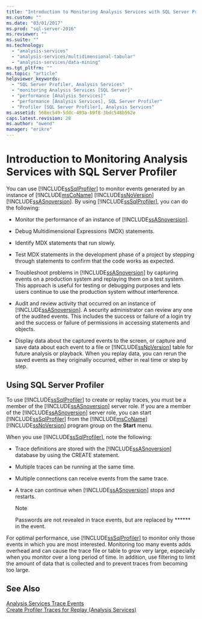 ```yaml
---
title: "Introduction to Monitoring Analysis Services with SQL Server Profiler | Microsoft Docs"
ms.custom: ""
ms.date: "03/01/2017"
ms.prod: "sql-server-2016"
ms.reviewer: ""
ms.suite: ""
ms.technology: 
  - "analysis-services"
  - "analysis-services/multidimensional-tabular"
  - "analysis-services/data-mining"
ms.tgt_pltfrm: ""
ms.topic: "article"
helpviewer_keywords: 
  - "SQL Server Profiler, Analysis Services"
  - "monitoring Analysis Services [SQL Server]"
  - "performance [Analysis Services]"
  - "performance [Analysis Services], SQL Server Profiler"
  - "Profiler [SQL Server Profiler], Analysis Services"
ms.assetid: 568ec549-5ddc-493a-b9f8-3bdc548b562e
caps.latest.revision: 28
ms.author: "owend"
manager: "erikre"
---
```

# Introduction to Monitoring Analysis Services with SQL Server Profiler
  You can use [!INCLUDE[ssSqlProfiler](../../analysis-services/data-mining/includes/sssqlprofiler-md.md)] to monitor events generated by an instance of [!INCLUDE[msCoName](../../advanced-analytics/r-services/tutorials/includes/msconame-md.md)] [!INCLUDE[ssNoVersion](../../advanced-analytics/r-services/includes/ssnoversion-md.md)] [!INCLUDE[ssASnoversion](../../analysis-services/includes/ssasnoversion-md.md)]. By using [!INCLUDE[ssSqlProfiler](../../analysis-services/data-mining/includes/sssqlprofiler-md.md)], you can do the following:  
  
-   Monitor the performance of an instance of [!INCLUDE[ssASnoversion](../../analysis-services/includes/ssasnoversion-md.md)].  
  
-   Debug Multidimensional Expressions (MDX) statements.  
  
-   Identify MDX statements that run slowly.  
  
-   Test MDX statements in the development phase of a project by stepping through statements to confirm that the code works as expected.  
  
-   Troubleshoot problems in [!INCLUDE[ssASnoversion](../../analysis-services/includes/ssasnoversion-md.md)] by capturing events on a production system and replaying them on a test system. This approach is useful for testing or debugging purposes and lets users continue to use the production system without interference.  
  
-   Audit and review activity that occurred on an instance of [!INCLUDE[ssASnoversion](../../analysis-services/includes/ssasnoversion-md.md)]. A security administrator can review any one of the audited events. This includes the success or failure of a login try and the success or failure of permissions in accessing statements and objects.  
  
-   Display data about the captured events to the screen, or capture and save data about each event to a file or [!INCLUDE[ssNoVersion](../../advanced-analytics/r-services/includes/ssnoversion-md.md)] table for future analysis or playback. When you replay data, you can rerun the saved events as they originally occurred, either in real time or step by step.  
  
## Using SQL Server Profiler  
 To use [!INCLUDE[ssSqlProfiler](../../analysis-services/data-mining/includes/sssqlprofiler-md.md)] to create or replay traces, you must be a member of the [!INCLUDE[ssASnoversion](../../analysis-services/includes/ssasnoversion-md.md)] server role. If you are a member of the [!INCLUDE[ssASnoversion](../../analysis-services/includes/ssasnoversion-md.md)] server role, you can start [!INCLUDE[ssSqlProfiler](../../analysis-services/data-mining/includes/sssqlprofiler-md.md)] from the [!INCLUDE[msCoName](../../advanced-analytics/r-services/tutorials/includes/msconame-md.md)] [!INCLUDE[ssNoVersion](../../advanced-analytics/r-services/includes/ssnoversion-md.md)] program group on the **Start** menu.  
  
 When you use [!INCLUDE[ssSqlProfiler](../../analysis-services/data-mining/includes/sssqlprofiler-md.md)], note the following:  
  
-   Trace definitions are stored with the [!INCLUDE[ssASnoversion](../../analysis-services/includes/ssasnoversion-md.md)] database by using the CREATE statement.  
  
-   Multiple traces can be running at the same time.  
  
-   Multiple connections can receive events from the same trace.  
  
-   A trace can continue when [!INCLUDE[ssASnoversion](../../analysis-services/includes/ssasnoversion-md.md)] stops and restarts.  
  
    > [!NOTE]  
    >  Passwords are not revealed in trace events, but are replaced by ****** in the event.  
  
 For optimal performance, use [!INCLUDE[ssSqlProfiler](../../analysis-services/data-mining/includes/sssqlprofiler-md.md)] to monitor only those events in which you are most interested. Monitoring too many events adds overhead and can cause the trace file or table to grow very large, especially when you monitor over a long period of time. In addition, use filtering to limit the amount of data that is collected and to prevent traces from becoming too large.  
  
## See Also  
 [Analysis Services Trace Events](../../analysis-services/trace-events/analysis-services-trace-events.md)   
 [Create Profiler Traces for Replay &#40;Analysis Services&#41;](../../analysis-services/instances/create-profiler-traces-for-replay-analysis-services.md)  
  
  